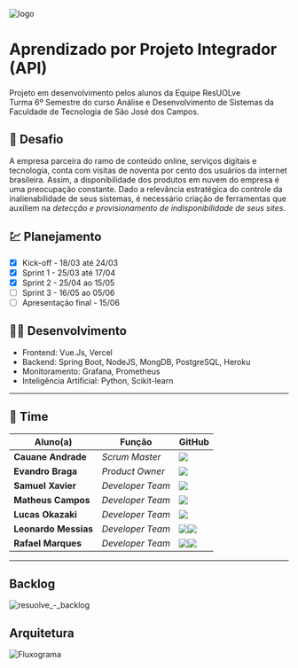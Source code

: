 ![logo](https://user-images.githubusercontent.com/56441371/163744205-5d5c8c26-21a3-47bb-9ca2-8f1396082d7f.svg)

# Aprendizado por Projeto Integrador (API)
Projeto em desenvolvimento pelos alunos da Equipe ResUOLve <br>
Turma 6º Semestre do curso Análise e Desenvolvimento de Sistemas da Faculdade de Tecnologia de São José dos Campos.
 
## 📌 Desafio
A empresa parceira do ramo de conteúdo online, serviços digitais e tecnologia, conta com visitas de noventa por cento dos usuários da internet brasileira.
Assim, a disponibilidade dos produtos em nuvem do empresa é uma preocupação constante. Dado a relevância estratégica do controle da inalienabilidade de seus sistemas, é necessário criação de ferramentas que auxiliem na *detecção e provisionamento de indisponibilidade de seus sites*.
 
## 💹 Planejamento
- [x] Kick-off - 18/03 até 24/03
- [x] Sprint 1 - 25/03 até 17/04
- [x] Sprint 2 - 25/04 ao 15/05  
- [ ] Sprint 3 - 16/05 ao 05/06
- [ ] Apresentação final - 15/06
 
## 👨‍💻 Desenvolvimento
- Frontend: Vue.Js, Vercel
- Backend: Spring Boot, NodeJS, MongDB, PostgreSQL, Heroku
- Monitoramento: Grafana, Prometheus
- Inteligência Artificial: Python, Scikit-learn

___
 
## 🏢 Time
 
| Aluno(a)             | Função           | GitHub                                                                       | 
| -------------------- | ---------------- | ---------------------------------------------------------------------------- | 
| __Cauane Andrade__   | *Scrum Master*   | [![](https://bit.ly/3f9Xo0P)]()                                              | [![](https://github.com/cauaneandrade)]()     |
| __Evandro Braga__    | *Product Owner*  | [![](https://bit.ly/3f9Xo0P)]()                                              | [![](https://github.com/EvandroRBR)]()        |
| __Samuel Xavier__    | *Developer Team* | [![](https://bit.ly/3f9Xo0P)]()                                              | [![](https://github.com/krusader1982)]()      |
| __Matheus Campos__   | *Developer Team* | [![](https://bit.ly/3f9Xo0P)]()                                              | [![](https://github.com/MatheusCampos-450)]() |
| __Lucas Okazaki__    | *Developer Team* | [![](https://bit.ly/3f9Xo0P)]()                                              |
| __Leonardo Messias__ | *Developer Team* | [![](https://bit.ly/3f9Xo0P)]()[![](https://github.com/LeonardoMessias98)]() |
| __Rafael Marques__   | *Developer Team* | [![](https://bit.ly/3f9Xo0P)]()[![](https://github.com/rafaelfmarques)]()    |
___
 
## Backlog
![resuolve_-_backlog](https://user-images.githubusercontent.com/56441371/168508005-f27b33c8-e268-4933-847d-90c0b941eb26.png)
 
## Arquitetura

![Fluxograma ](https://user-images.githubusercontent.com/56441371/168510455-e4c521e9-bc64-4b60-924b-3ca8a6be745f.jpg)


